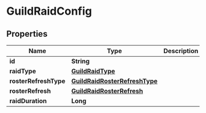 

# GuildRaidConfig


## Properties

| Name | Type | Description | Notes |
|------------ | ------------- | ------------- | -------------|
|**id** | **String** |  |  [optional] |
|**raidType** | [**GuildRaidType**](GuildRaidType.md) |  |  [optional] |
|**rosterRefreshType** | [**GuildRaidRosterRefreshType**](GuildRaidRosterRefreshType.md) |  |  [optional] |
|**rosterRefresh** | [**GuildRaidRosterRefresh**](GuildRaidRosterRefresh.md) |  |  [optional] |
|**raidDuration** | **Long** |  |  [optional] |



